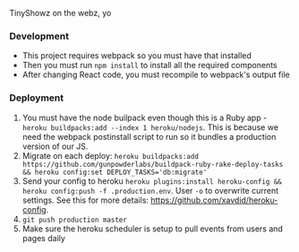 TinyShowz on the webz, yo

### Development
- This project requires webpack so you must have that installed
- Then you must run `npm install` to install all the required components
- After changing React code, you must recompile to webpack's output file

### Deployment
1. You must have the node builpack even though this is a Ruby app - `heroku buildpacks:add --index 1 heroku/nodejs`. This is because we need the webpack postinstall script to run so it bundles a production version of our JS.
2. Migrate on each deploy: `heroku buildpacks:add https://github.com/gunpowderlabs/buildpack-ruby-rake-deploy-tasks && heroku config:set DEPLOY_TASKS='db:migrate'`
3. Send your config to heroku `heroku plugins:install heroku-config && heroku config:push -f .production.env`. User `-o` to overwrite current settings. See this for more details: https://github.com/xavdid/heroku-config.
4. `git push production master`
5. Make sure the heroku scheduler is setup to pull events from users and pages daily
